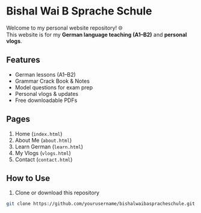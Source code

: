 # Bishal Wai B Sprache Schule

Welcome to my personal website repository! 🌐  
This website is for my **German language teaching (A1–B2)** and **personal vlogs**.

## Features

- German lessons (A1–B2)
- Grammar Crack Book & Notes
- Model questions for exam prep
- Personal vlogs & updates
- Free downloadable PDFs

## Pages

1. Home (`index.html`)  
2. About Me (`about.html`)  
3. Learn German (`learn.html`)  
4. My Vlogs (`vlogs.html`)  
5. Contact (`contact.html`)

## How to Use

1. Clone or download this repository  
```bash
git clone https://github.com/yourusername/bishalwaibaspracheschule.git
